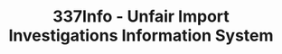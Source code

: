 ---
layout: default
bigquery: https://console.cloud.google.com/bigquery?p=patents-public-data&d=usitc_investigations&page=dataset&project=sheets-management-319211
citation: US International Trade Commission 337Info Unfair Import Investigations Information
  System
contributors: US International Trade Comission
cost: None
description: US International Trade Commission 337Info Unfair Import Investigations
  Information System contains data on investigations done under Section 337. Section
  337 declares the infringement of certain statutory intellectual property rights
  and other forms of unfair competition in import trade to be unlawful practices.
  Most Section 337 investigations involve allegations of patent or registered trademark
  infringement.
documentation: FAQ and tutorial available on the site
last_edit: 04/11/2022, 14:42:12
location: https://pubapps2.usitc.gov/337external/
maintained_by: US International Trade Comission
schema_fields:
- respondent
- startDateMarkmanHearing
- issueDateOtherNonFinal
- teoProceedingInvolved
- investigationNo
- docketNo
- markmanHearing
- patentNumbers
- trademarkNumbers
- teoIdIssueDate
- dateComplaintFiled
- title
- finalIdOnViolationIssue
- publication_number
- investigationTermDate
- copyrightNumbers
- scheduledEndDateEvidHear
- invUnfairAct
- finalDetNoViolation
- finalIdOnViolationDue
- actualStartDateEvidHear
- patentNumber
- ouiiAttorney
- cafcAppeals
- currentStatus
- currentActiveALJ
- actualEndDateEvidHear
- htsNumbers
- targetDate
- finalDetViolation
- gcAttorney
- aljAssigned
- investigationType
- teoIdDueDate
- complainant
- lastUpdated
- endDateMarkmanHearing
- internalRemand
- ouiiParticipation
- id
- dateCreated
- dateOfPublicationFrNotice
- teoReliefGranted
- scheduledStartDateEvidHear
shortname: unfair_import_investigations
tags:
- import
- legal
- trade
timeframe: 2008-2021 (prior to 2008 downloadable as a JSON file)
title: 337Info - Unfair Import Investigations Information System
uuid: 2721f5ec-e599-4890-9265-9706719fc71e
---